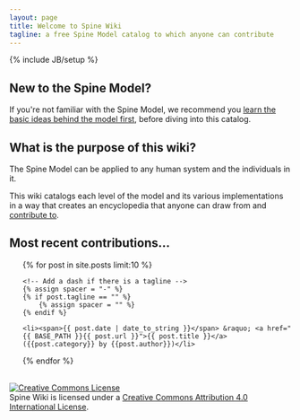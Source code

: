 ```yaml
---
layout: page
title: Welcome to Spine Wiki
tagline: a free Spine Model catalog to which anyone can contribute
---
```

{% include JB/setup %}

## New to the Spine Model?
If you're not familiar with the Spine Model, we recommend you [learn the basic ideas behind the model first](http://spinemodel.info), before diving into this catalog.

## What is the purpose of this wiki?
The Spine Model can be applied to any human system and the individuals in it.

This wiki catalogs each level of the model and its various implementations in a way that creates an encyclopedia that anyone can draw from and [contribute to](https://github.com/SpineModel/spinemodel.github.io).

## Most recent contributions...
<ul class="posts">
  {% for post in site.posts limit:10 %}
    
    <!-- Add a dash if there is a tagline -->
    {% assign spacer = "-" %}
    {% if post.tagline == "" %}
        {% assign spacer = "" %}
    {% endif %}
    
    <li><span>{{ post.date | date_to_string }}</span> &raquo; <a href="{{ BASE_PATH }}{{ post.url }}">{{ post.title }}</a> ({{post.category}} by {{post.author}})</li>
  
  {% endfor %}
</ul>

<p><br>
<a rel="license" href="http://creativecommons.org/licenses/by/4.0/"><img alt="Creative Commons License" style="border-width:0" src="https://i.creativecommons.org/l/by/4.0/88x31.png" /></a><br /><span xmlns:dct="http://purl.org/dc/terms/" property="dct:title">Spine Wiki</span> is licensed under a <a rel="license" href="http://creativecommons.org/licenses/by/4.0/">Creative Commons Attribution 4.0 International License</a>.
</p>